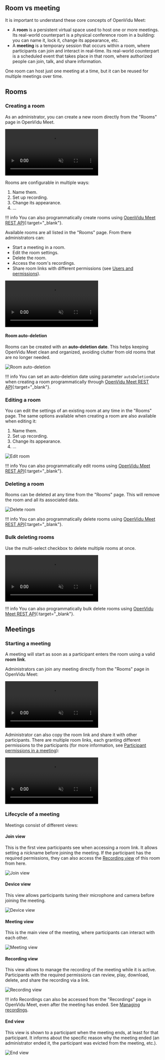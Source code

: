 ## Room vs meeting

It is important to understand these core concepts of OpenVidu Meet:

- A **room** is a persistent virtual space used to host one or more meetings. Its real-world counterpart is a physical conference room in a building: you can name it, lock it, change its appearance, etc.
- A **meeting** is a temporary session that occurs within a room, where participants can join and interact in real-time. Its real-world counterpart is a scheduled event that takes place in that room, where authorized people can join, talk, and share information.

One room can host just one meeting at a time, but it can be reused for multiple meetings over time.

## Rooms

### Creating a room

As an administrator, you can create a new room directly from the "Rooms" page in OpenVidu Meet.

<video class="round-corners" src="../../../assets/videos/meet/meet-rooms-dark.mp4#only-dark" defer muted playsinline autoplay loop async></video>

Rooms are configurable in multiple ways:

1. Name them.
2. Set up recording.
3. Change its appearance.
4. ...

!!! info
    You can also programmatically create rooms using [OpenVidu Meet REST API](../../assets/htmls/rest-api.html#/operations/createRoom){:target="_blank"}.

Available rooms are all listed in the "Rooms" page. From there administrators can:

- Start a meeting in a room.
- Edit the room settings.
- Delete the room.
- Access the room's recordings.
- Share room links with different permissions (see [Users and permissions](users-and-permissions.md)).

<video class="round-corners" src="../../../assets/videos/meet/room-actions.mp4" defer muted playsinline autoplay loop async></video>

#### Room auto-deletion

Rooms can be created with an **auto-deletion date**. This helps keeping OpenVidu Meet clean and organized, avoiding clutter from old rooms that are no longer needed.

![Room auto-deletion](../../../assets/images/meet/rooms-and-meetings/room-auto-deletion.png)

!!! info
    You can set an auto-deletion date using parameter `autoDeletionDate` when creating a room programmatically through [OpenVidu Meet REST API](../../assets/htmls/rest-api.html#/operations/createRoom#request-body){:target="_blank"}.

### Editing a room

You can edit the settings of an existing room at any time in the "Rooms" page. The same options available when creating a room are also available when editing it:

1. Name them.
2. Set up recording.
3. Change its appearance.
4. ...

![Edit room](../../../assets/images/meet/rooms-and-meetings/edit-room.png)

!!! info
    You can also programmatically edit rooms using [OpenVidu Meet REST API](../../assets/htmls/rest-api.html#/operations/updateRoom){:target="_blank"}.

### Deleting a room

Rooms can be deleted at any time from the "Rooms" page. This will remove the room and all its associated data.

![Delete room](../../../assets/images/meet/rooms-and-meetings/delete-room.png)

!!! info
    You can also programmatically delete rooms using [OpenVidu Meet REST API](../../assets/htmls/rest-api.html#/operations/deleteRoom){:target="_blank"}.

### Bulk deleting rooms

Use the multi-select checkbox to delete multiple rooms at once.

<video class="round-corners" src="../../../assets/videos/meet/bulk-delete-rooms.mp4" defer muted playsinline autoplay loop async></video>

!!! info
    You can also programmatically bulk delete rooms using [OpenVidu Meet REST API](../../assets/htmls/rest-api.html#/operations/bulkDeleteRooms){:target="_blank"}.

## Meetings

### Starting a meeting

A meeting will start as soon as a participant enters the room using a valid **room link**.

Administrators can join any meeting directly from the "Rooms" page in OpenVidu Meet:

<video class="round-corners" src="../../../assets/videos/meet/join-meeting.mp4" defer muted playsinline autoplay loop async></video>

Administrator can also copy the room link and share it with other participants. There are multiple room links, each granting different permissions to the participants (for more information, see [Participant permissions in a meeting](users-and-permissions.md#participant-permissions-in-a-meeting)):

<video class="round-corners" src="../../../assets/videos/meet/share-room-link.mp4" defer muted playsinline autoplay loop async></video>

### Lifecycle of a meeting

Meetings consist of different views:

#### Join view

This is the first view participants see when accessing a room link. It allows setting a nickname before joining the meeting. If the participant has the required permissions, they can also access the [Recording view](#recording-view) of this room from here.

![Join view](../../../assets/images/meet/rooms-and-meetings/join-view.png)

#### Device view

This view allows participants tuning their microphone and camera before joining the meeting.

![Device view](../../../assets/images/meet/rooms-and-meetings/device-view.png)

#### Meeting view

This is the main view of the meeting, where participants can interact with each other.

![Meeting view](../../../assets/images/meet/rooms-and-meetings/room-view.png)

#### Recording view

This view allows to manage the recording of the meeting while it is active. Participants with the required permissions can review, play, download, delete, and share the recording via a link.

![Recording view](../../../assets/images/meet/rooms-and-meetings/recording-view.png)

!!! info
    Recordings can also be accessed from the "Recordings" page in OpenVidu Meet, even after the meeting has ended. See [Managing recordings](./recordings.md#managing-recordings).

#### End view

This view is shown to a participant when the meeting ends, at least for that participant. It informs about the specific reason why the meeting ended (an administrator ended it, the participant was evicted from the meeting, etc.).

![End view](../../../assets/images/meet/rooms-and-meetings/end-view.png)